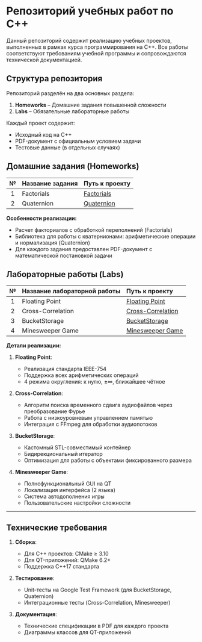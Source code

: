 # Репозиторий учебных работ по C++

Данный репозиторий содержит реализацию учебных проектов, выполненных в рамках курса программирования на C++. Все работы соответствуют требованиям учебной программы и сопровождаются технической документацией.

## Структура репозитория

Репозиторий разделён на два основных раздела:
1. **Homeworks** – Домашние задания повышенной сложности
2. **Labs** – Обязательные лабораторные работы

Каждый проект содержит:
- Исходный код на C++
- PDF-документ с официальным условием задачи
- Тестовые данные (в отдельных случаях)

## Домашние задания (Homeworks)

| № | Название задания               | Путь к проекту                                  |
|:-:|:-------------------------------|:------------------------------------------------|
| 1 | Factorials                     | [Factorials](Homeworks/Factorials)              |
| 2 | Quaternion                     | [Quaternion](Homeworks/Quaternion)              |

**Особенности реализации:**
- Расчет факториалов с обработкой переполнений (Factorials)
- Библиотека для работы с кватернионами: арифметические операции и нормализация (Quaternion)
- Для каждого задания предоставлен PDF-документ с математической постановкой задачи

## Лабораторные работы (Labs)

| № | Название лабораторной работы   | Путь к проекту                                  |
|:-:|:-------------------------------|:------------------------------------------------|
| 1 | Floating Point                 | [Floating Point](Labs/Floating%20Point)         |
| 2 | Cross-Correlation              | [Cross-Correlation](Labs/Cross-Correlation)     |
| 3 | BucketStorage                  | [BucketStorage](Labs/BucketStorage)             |
| 4 | Minesweeper Game               | [Minesweeper Game](Labs/Minesweeper%20Game)     |

**Детали реализации:**
1. **Floating Point**:
   - Реализация стандарта IEEE-754
   - Поддержка всех арифметических операций
   - 4 режима округления: к нулю, ±∞, ближайшее чётное

2. **Cross-Correlation**:
   - Алгоритм поиска временного сдвига аудиофайлов через преобразование Фурье
   - Работа с низкоуровневым управлением памятью
   - Интеграция с FFmpeg для обработки аудиопотоков

3. **BucketStorage**:
   - Кастомный STL-совместимый контейнер
   - Бидирекциональный итератор
   - Оптимизация для работы с объектами фиксированного размера

4. **Minesweeper Game**:
   - Полнофункциональный GUI на QT
   - Локализация интерфейса (2 языка)
   - Система автодополнения игры
   - Пользовательские настройки сложности

---

## Технические требования

1. **Сборка**:
   - Для C++ проектов: CMake ≥ 3.10
   - Для QT-приложений: QMake 6.2+
   - Поддержка C++17 стандарта

2. **Тестирование**:
   - Unit-тесты на Google Test Framework (для BucketStorage, Quaternion)
   - Интеграционные тесты (Cross-Correlation, Minesweeper)

3. **Документация**:
   - Технические спецификации в PDF для каждого проекта
   - Диаграммы классов для QT-приложений
